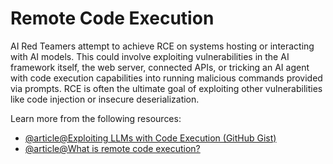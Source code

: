 # Remote Code Execution

AI Red Teamers attempt to achieve RCE on systems hosting or interacting with AI models. This could involve exploiting vulnerabilities in the AI framework itself, the web server, connected APIs, or tricking an AI agent with code execution capabilities into running malicious commands provided via prompts. RCE is often the ultimate goal of exploiting other vulnerabilities like code injection or insecure deserialization.

Learn more from the following resources:

- [@article@Exploiting LLMs with Code Execution (GitHub Gist)](https://gist.github.com/coolaj86/6f4f7b30129b0251f61fa7baaa881516)
- [@article@What is remote code execution?](https://www.cloudflare.com/learning/security/what-is-remote-code-execution/)
  
